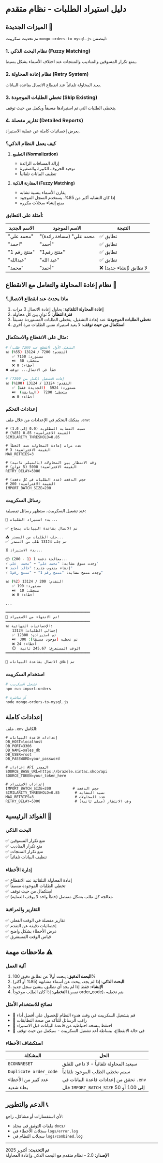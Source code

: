 # دليل استيراد الطلبات - نظام متقدم

## الميزات الجديدة 🎯

تم تحديث سكريبت `mongo-orders-to-mysql.js` ليتضمن:

### 1. **نظام البحث الذكي (Fuzzy Matching)**
يمنع تكرار المسوقين والمناديب والمنتجات عند اختلاف الأسماء بشكل بسيط.

### 2. **نظام إعادة المحاولة (Retry System)**
يعيد المحاولة تلقائياً عند انقطاع الاتصال بقاعدة البيانات.

### 3. **تخطي الطلبات الموجودة (Skip Existing)**
يتخطى الطلبات التي تم استيرادها مسبقاً ويكمل من حيث توقف.

### 4. **تقارير مفصلة (Detailed Reports)**
يعرض إحصائيات كاملة عن عملية الاستيراد.

### كيف يعمل النظام الذكي؟

1. **التطبيع (Normalization)**
   - إزالة المسافات الزائدة
   - توحيد الحروف الكبيرة والصغيرة
   - تنظيف البيانات تلقائياً

2. **المقارنة الذكية (Fuzzy Matching)**
   - يقارن الأسماء بنسبة تشابه
   - إذا كان التشابه أكبر من 85%، يستخدم السجل الموجود
   - يمنع إنشاء سجلات مكررة

### أمثلة على التطابق:

| الاسم الجديد | الاسم الموجود | النتيجة |
|-------------|---------------|---------|
| "محمد علي" | "محمد  علي" (مسافة زائدة) | ✅ تطابق |
| "احمد" | "أحمد" | ✅ تطابق |
| "منتج رقم 1" | "منتج رقم1" | ✅ تطابق |
| "عبدالله" | "عبد الله" | ✅ تطابق |
| "محمد" | "أحمد" | ❌ لا تطابق (إنشاء جديد) |

## نظام إعادة المحاولة والتعامل مع الانقطاع 🔄

### ماذا يحدث عند انقطاع الاتصال؟

1. **إعادة المحاولة التلقائية**: يحاول إعادة الاتصال 3 مرات
2. **فترة انتظار**: 5 ثوانٍ بين كل محاولة
3. **تخطي الطلبات الموجودة**: عند إعادة التشغيل، يتخطى الطلبات المستوردة مسبقاً
4. **استكمال من حيث توقف**: لا يعيد استيراد نفس الطلبات مرة أخرى

### مثال على الانقطاع والاستكمال:

```bash
# التشغيل الأول (انقطع عند 7200 طلب)
📊 التقدم: 7200 / 13124 (55%)
   ✅ مستورد: 7150
   ⏭️  متخطى: 50
   ❌ أخطاء: 0
❌ خطأ في الاتصال... توقف

# إعادة التشغيل (يكمل من 7200)
📊 التقدم: 13124 / 13124 (100%)
   ✅ مستورد: 5924  (الجديدة فقط)
   ⏭️  متخطى: 7200  (السابقة)
   ❌ أخطاء: 0
```

### إعدادات التحكم

يمكنك التحكم في الإعدادات من خلال ملف `.env`:

```env
# نسبة التشابه المطلوبة (0.0 إلى 1.0)
# القيمة الافتراضية: 0.85 (85%)
SIMILARITY_THRESHOLD=0.85

# عدد مرات إعادة المحاولة عند الخطأ
# القيمة الافتراضية: 3
MAX_RETRIES=3

# وقت الانتظار بين المحاولات (بالميلي ثانية)
# القيمة الافتراضية: 5000 (5 ثوانٍ)
RETRY_DELAY=5000

# حجم الدفعة (عدد الطلبات في كل دفعة)
# القيمة الافتراضية: 200
IMPORT_BATCH_SIZE=200
```

### رسائل السكريبت

عند تشغيل السكريبت، ستظهر رسائل تفصيلية:

```bash
🚀 بدء استيراد الطلبات...

✅ تم الاتصال بقاعدة البيانات بنجاح

📥 جلب الطلبات من المصدر...
✅ تم جلب 13124 طلب من المصدر

⏳ بدء الاستيراد...

📦 معالجة دفعة 1 (1 - 200)...
✓ وجدت مسوق مشابه: "محمد علي" ← "محمد  علي"
+ إنشاء مندوب جديد: "خالد أحمد"
✓ وجدت منتج مشابه: "منتج رقم 1" ← "منتج رقم1"

📊 التقدم: 200 / 13124 (2%)
   ✅ مستورد: 190
   ⏭️  متخطى: 10
   ❌ أخطاء: 0

...

═══════════════════════════════════════
🎉 تم الانتهاء من الاستيراد!
═══════════════════════════════════════
📊 الإحصائيات النهائية:
   إجمالي الطلبات: 13124
   ✅ تم استيراده: 12800
   ⏭️  تم تخطيه (موجود مسبقاً): 300
   ❌ أخطاء: 24
   ⏱️  الوقت المستغرق: 245.67 ثانية
═══════════════════════════════════════

👋 تم إغلاق الاتصال بقاعدة البيانات
```

### استخدام السكريبت

```bash
# تشغيل السكريبت
npm run import:orders

# أو مباشرة
node mongo-orders-to-mysql.js
```

## إعدادات كاملة

ملف `.env` الكامل:

```env
# إعدادات قاعدة البيانات
DB_HOST=localhost
DB_PORT=3306
DB_NAME=sales_db
DB_USER=root
DB_PASSWORD=your_password

# إعدادات API المصدر
SOURCE_BASE_URL=https://brazele.sintac.shop/api
SOURCE_TOKEN=your_token_here

# إعدادات الاستيراد
IMPORT_BATCH_SIZE=200          # حجم الدفعة
SIMILARITY_THRESHOLD=0.85       # نسبة التشابه
MAX_RETRIES=3                   # عدد المحاولات
RETRY_DELAY=5000                # وقت الانتظار (ميلي ثانية)
```

## الفوائد الرئيسية 🎁

### البحث الذكي
✅ منع تكرار المسوقين  
✅ منع تكرار المناديب  
✅ منع تكرار المنتجات  
✅ تنظيف البيانات تلقائياً  

### إدارة الأخطاء
✅ إعادة المحاولة التلقائية عند الانقطاع  
✅ تخطي الطلبات الموجودة مسبقاً  
✅ استكمال من حيث توقف  
✅ معالجة كل طلب بشكل منفصل (خطأ واحد لا يوقف العملية)  

### التقارير والمراقبة
✅ تقارير مفصلة في الوقت الفعلي  
✅ إحصائيات دقيقة عن التقدم  
✅ عرض الأخطاء بشكل واضح  
✅ قياس الوقت المستغرق  

## ملاحظات مهمة ⚠️

### آلية العمل
1. **البحث الدقيق**: يبحث أولاً عن تطابق دقيق 100%
2. **البحث الذكي**: إذا لم يجد، يبحث عن أسماء مشابهة (85% أو أكثر)
3. **الإنشاء**: فقط إذا لم يجد أي تطابق، ينشئ سجل جديد
4. **التخطي**: إذا كان الطلب موجوداً (نفس order_code)، يتم تخطيه

### نصائح للاستخدام الأمثل
- 🔹 قم بتشغيل السكريبت في وقت هدوء النظام للحصول على أفضل أداء
- 🔹 راقب الرسائل للتأكد من صحة التطابقات
- 🔹 احتفظ بنسخة احتياطية من قاعدة البيانات قبل الاستيراد
- 🔹 في حالة الانقطاع، ببساطة أعد تشغيل السكريبت - سيكمل من حيث توقف

### استكشاف الأخطاء
| المشكلة | الحل |
|---------|------|
| `ECONNRESET` | سيعيد المحاولة تلقائياً - لا داعي للقلق |
| `Duplicate order_code` | سيتم تخطي الطلب الموجود تلقائياً |
| عدد كبير من الأخطاء | تحقق من إعدادات قاعدة البيانات في `.env` |
| بطء شديد | قلل `IMPORT_BATCH_SIZE` إلى 100 أو 50 |

## الدعم والتطوير 📞

لأي استفسارات أو مشاكل، راجع:
- ملفات التوثيق في مجلد `docs/`
- سجلات الأخطاء في `logs/error.log`
- سجلات النظام في `logs/combined.log`

---

**تم التحديث:** أكتوبر 2025  
**الإصدار:** 2.0 - نظام متقدم مع البحث الذكي وإعادة المحاولة

